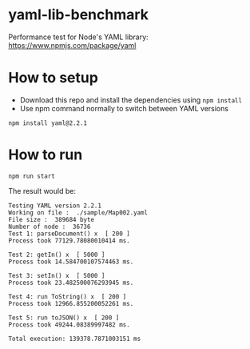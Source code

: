 # yaml-lib-benchmark
Performance test for Node's YAML library: https://www.npmjs.com/package/yaml

# How to setup
- Download this repo and install the dependencies using `npm install`
- Use npm command normally to switch between YAML versions
```shell
npm install yaml@2.2.1
```

# How to run
```shell
npm run start
```

The result would be:
```shell
Testing YAML version 2.2.1
Working on file :  ./sample/Map002.yaml
File size :  389684 byte
Number of node :  36736
Test 1: parseDocument() x  [ 200 ]
Process took 77129.78080010414 ms.

Test 2: getIn() x  [ 5000 ]
Process took 14.584700107574463 ms.

Test 3: setIn() x  [ 5000 ]
Process took 23.482500076293945 ms.

Test 4: run ToString() x  [ 200 ]
Process took 12966.855200052261 ms.

Test 5: run toJSON() x  [ 200 ]
Process took 49244.08389997482 ms.

Total execution: 139378.7871003151 ms
```